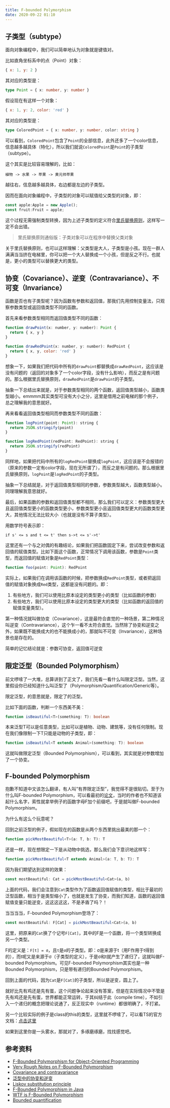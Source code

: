 ```yaml
---
title: F-bounded Polymorphism
date: 2020-09-22 01:10
---
```


## 子类型（subtype）

面向对象编程中，我们可以简单地认为对象就是键值对。

比如直角坐标系中的点（Point）对象：
```js
{ x: 1, y: 2 }
```
其对应的类型是：
```ts
type Point = { x: number, y: number }
```

假设现在有这样一个对象：
```js
{ x: 1, y: 2, color: 'red' }
```
其对应的类型是：
```ts
type ColoredPoint = { x: number, y: number, color: string }
```

可以看到，`ColoredPoint`包含了`Point`的全部信息，此外还多了一个color信息，信息越多越具体（特化），所以我们就说`ColoredPoint`是`Point`的子类型（subtype）。

这个其实是比较容易理解的，比如：
```
植物 -> 水果 -> 苹果 -> 黄元帅苹果
```
越往右，信息越多越具体，右边都是左边的子类型。

因而在面向对象编程中，子类型的对象可以赋值给父类型的对象，即：

```ts
const apple:Apple = new Apple();
const fruit:Fruit = apple;
```

这个过程无需强制类型转换，因为上述子类型的定义符合[里氏替换原则](https://en.wikipedia.org/wiki/Liskov_substitution_principle)，这样写一定不会出错。

> 里氏替换原则通俗版：子类对象可以在程序中替换父类对象

关于里氏替换原则，也可以这样理解：父类型是大人，子类型是小孩。现在一群人满满当当挤在电梯里，你可以把一个大人替换成一个小孩，但是反之不行。也就是，更小的类型可以替换更大的类型。

## 协变（Covariance）、逆变（Contravariance）、不可变（Invariance）

函数是否也有子类型呢？因为函数有参数和返回值，那我们先用控制变量法，只观察参数类型或返回值类型不同的函数。

首先来看参数类型相同而返回值类型不同的函数：

```js
function drawPoint(x: number, y: number): Point {
  return { x, y }
}

function drawRedPoint(x: number, y: number): RedPoint {
  return { x, y, color: 'red' }
}
```

想象一下，如果我们把代码中所有的`drawPoint`都替换成`drawRedPoint`，这应该是没有问题的（返回的对象多了一个color字段，没有什么影响），而反之是有问题的。那么根据里氏替换原则，`drawRedPoint`是`drawPoint`的子类型。

抽象一下总结出来就是，对于参数类型相同的两个函数，返回值类型越小，函数类型越小。emmmm其实类型可没有大小之分，这里是借用之前电梯的那个例子，总之理解我的意思就好。

再来看看返回值类型相同而参数类型不同的函数：

```js
function logPoint(point: Point): string {
  return JSON.stringify(point)
}

function logRedPoint(redPoint: RedPoint): string {
  return JSON.stringify(redPoint)
}
```

同样地，如果把代码中所有的`logRedPoint`替换成`logPoint`，这应该是不会报错的（原来的参数一定有color字段，现在无所谓了），而反之是有问题的。那么根据里氏替换原则，`logPoint`是`logRedPoint`的子类型。

抽象一下总结就是，对于返回值类型相同的参数，参数类型越大，函数类型越小。同理理解我意思就好。

最后，如果函数的参数和返回值类型都不相同，那么我们可以定义：参数类型更大且返回值类型更小的函数类型更小，参数类型更小且返回值类型更大的函数类型更大，其他情况无法比较大小（也就是没有不算子类型）。

用数学符号表示即：

```
if s' <= s and t <= t' then s->t <= s'->t'
```

这里还有一个与之对偶的有趣结论，如果我们把函数固定下来，尝试改变参数和返回值的赋值类型。比如下面这个函数，正常情况下调用该函数，参数是`Point`类型，而返回值的赋值对象是`RedPoint`类型：

```ts
function foo(point: Point): RedPoint
```

实际上，如果我们在调用该函数的时候，把参数换成`RedPoint`类型，或者把返回值的赋值对象换成`Red`类型，这都是没有问题的。即：

1. 有些地方，我们可以使用比原本设定的类型更小的类型（比如函数的参数）
2. 有些地方，我们可以使用比原本设定的类型更大的类型（比如函数的返回值的赋值变量类型）。

第一种情况就叫做协变（Covariance），这是最符合直觉的一种场景，第二种情况叫逆变（Contravariance），这个乍一看不太符合直觉。当然除了协变和逆变之外，如果既不能换成大的也不能换成小的，那就叫不可变（Invariance），这种场景也是存在的。

简单的记忆结论就是：参数可协变，返回值可逆变

## 限定泛型（Bounded Polymorphism）

前文啰嗦了一大堆，总算讲到了正文了，我们先看一看什么叫限定泛型。当然，这里假设你已经知道什么叫泛型了（Polymorphism/Quantification/Generic等）。

限定泛型，的意思就是，限定了的泛型。

比如下面的函数，判断一个东西美不美：

```ts
function isBeautiful<T>(something: T): boolean
```

本来泛型T可以是任意类型，比如可以是植物、动物、建筑等，没有任何限制。现在我们像限制一下T只能是动物的子类型，即：

```ts
function isBeautiful<T extends Animal>(something: T): boolean
```

这就叫做限定泛型（Bounded Polymorphism），可以看到，其实就是对参数增加了一个协变。

## F-bounded Polymorphism

抱歉不知道中文该怎么翻译，有人叫“有界限定泛型”，我觉得不是很贴切。至于为什么叫F-bounded Polymorphism，可以看最初的[论文](http://staff.ustc.edu.cn/~xyfeng/teaching/FOPL/lectureNotes/CookFBound89.pdf)，当时的作者也不知道该起什么名字，索性就拿举例子的函数字母F加个前缀吧，于是就叫做F-bounded Polymorphism。

为什么有这么个玩意呢？

回到之前泛型的例子，假如现在的函数是从两个东西里挑出最美的那一个：

```ts
function pickMostBeautiful<T>(a: T, b: T): T
```

还是一样，现在想限定一下是从动物中挑选，那么我们会下意识地这样写：

```ts
function pickMostBeautiful<T extends Animal>(a: T, b: T): T
```

因为我们期望达到这样的效果：

```ts
const mostBeautiful: Cat = pickMostBeautiful<Cat>(a, b)
```

上面的代码，我们会注意到`Cat`类型作为了函数返回值赋值的类型，相比于最初的泛型函数，相当于是类型缩小了，也就是发生了协变，而我们知道，函数的返回值赋值变量只能逆变，这这这这这，不是矛盾了吗？！

当当当当，F-bounded Polymorphism登场了：

```ts
const mostBeautiful: F[Cat] = pickMostBeautiful<Cat>(a, b)
```

这里，把原来的`Cat`换了个记号`F[Cat]`，其中的F是一个函数，将一个类型转换成另一个类型。

F的定义是：`F[t] = σ`，且`t`是`σ`的子类型。即：σ是来源于t（用F作用于t得到的），而t呢又是来源于σ（子类型的定义），于是σ和t就产生了递归了，这就叫做F-bounded Polymorphism。可见F-bounded Polymorphism其实也是一种Bounded Polymorphism，只是带有递归的Bounded Polymorphism。

回到上面的代码，因为`Cat`是`F[Cat]`的子类型，所以是逆变，圆上了。

就好比先有鸡还是先有蛋，这个问题争论起来没有答案，但是在实际情况中不管是先有鸡还是先有蛋，世界都能正常运转，于其纠结于此（compile time），不如引入一个递归的概念把理论说通了，反正现实中（runtime）都很明确了，不打紧。

另一个比较实际的例子是class的this的类型，这里就不啰嗦了，可以看TS的官方文档：[点击这里](https://www.typescriptlang.org/docs/handbook/advanced-types.html#polymorphic-this-types)

如果到这里你是一头雾水，那就对了，多琢磨琢磨，找找感觉吧。

## 参考资料

- [F-Bounded Polymorphism for Object-Oriented Programming](http://staff.ustc.edu.cn/~xyfeng/teaching/FOPL/lectureNotes/CookFBound89.pdf)
- [Very Rough Notes on F-Bounded Polymorphism](https://courses.cs.washington.edu/courses/cse505/99au/oo/f-bounded.html)
- [Covariance and contravariance](https://en.wikipedia.org/wiki/Covariance_and_contravariance_(computer_science))
- [泛型中的协变和逆变](https://docs.microsoft.com/zh-cn/dotnet/standard/generics/covariance-and-contravariance)
- [Liskov substitution principle](https://en.wikipedia.org/wiki/Liskov_substitution_principle)
- [F-Bounded Polymorphism in Java](http://codingwithstyle.blogspot.com/2015/07/f-bounded-polymorphism.html)
- [WTF is F-Bounded Polymorphism](https://work.tinou.com/2009/07/wtf-is-fbounded-polymorphism.html)
- [Bounded quantification](https://en.wikipedia.org/wiki/Bounded_quantification)
